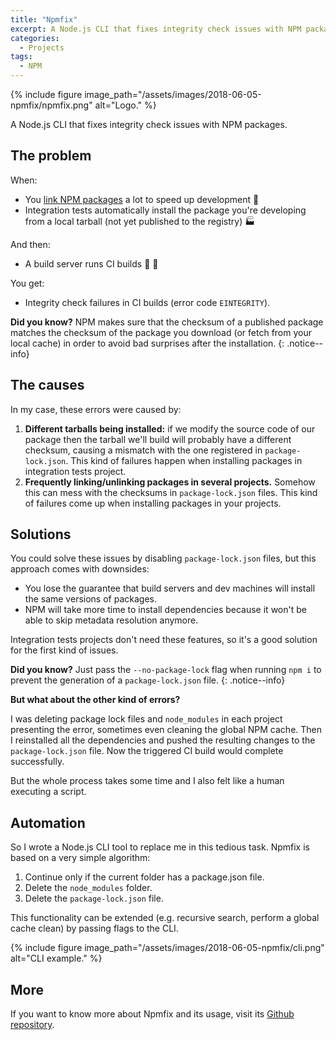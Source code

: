 ```yaml
---
title: "Npmfix"
excerpt: A Node.js CLI that fixes integrity check issues with NPM packages.
categories:
  - Projects
tags:
  - NPM
---
```


{% include figure image_path="/assets/images/2018-06-05-npmfix/npmfix.png" alt="Logo." %}

A Node.js CLI that fixes integrity check issues with NPM packages.

## The problem

When:

- You [link NPM packages](https://docs.npmjs.com/cli/link) a lot to speed up development :rocket:
- Integration tests automatically install the package you're developing from a local tarball (not yet published to the registry) :factory:

And then:

- A build server runs CI builds :wrench: :hammer:

You get:

- Integrity check failures in CI builds (error code `EINTEGRITY`).

**Did you know?** NPM makes sure that the checksum of a published package matches the checksum of the package you download (or fetch from your local cache) in order to avoid bad surprises after the installation.
{: .notice--info}

## The causes

In my case, these errors were caused by:

1. **Different tarballs being installed:** if we modify the source code of our package then the tarball we'll build will probably have a different checksum, causing a mismatch with the one registered in `package-lock.json`. This kind of failures happen when installing packages in integration tests project.
2. **Frequently linking/unlinking packages in several projects.** Somehow this can mess with the checksums in `package-lock.json` files. This kind of failures come up when installing packages in your projects.

## Solutions

You could solve these issues by disabling `package-lock.json` files, but this approach comes with downsides:

- You lose the guarantee that build servers and dev machines will install the same versions of packages.
- NPM will take more time to install dependencies because it won't be able to skip metadata resolution anymore.

Integration tests projects don't need these features, so it's a good solution for the first kind of issues.

**Did you know?** Just pass the `--no-package-lock` flag when running `npm i` to prevent the generation of a `package-lock.json` file.
{: .notice--info}

**But what about the other kind of errors?**

I was deleting package lock files and `node_modules` in each project presenting the error, sometimes even cleaning the global NPM cache. Then I reinstalled all the dependencies and pushed the resulting changes to the `package-lock.json` file. Now the triggered CI build would complete successfully.

But the whole process takes some time and I also felt like a human executing a script.

## Automation

So I wrote a Node.js CLI tool to replace me in this tedious task. Npmfix is based on a very simple algorithm:

1. Continue only if the current folder has a package.json file.
2. Delete the `node_modules` folder.
3. Delete the `package-lock.json` file.

This functionality can be extended (e.g. recursive search, perform a global cache clean) by passing flags to the CLI.

{% include figure image_path="/assets/images/2018-06-05-npmfix/cli.png" alt="CLI example." %}

## More

If you want to know more about Npmfix and its usage, visit its [Github repository](https://github.com/labarilem/npmfix).